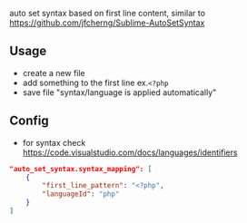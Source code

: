 auto set syntax based on first line content, similar to https://github.com/jfcherng/Sublime-AutoSetSyntax

## Usage

- create a new file
- add something to the first line ex.`<?php`
- save file "syntax/language is applied automatically"

## Config

- for syntax check https://code.visualstudio.com/docs/languages/identifiers

```json
"auto_set_syntax.syntax_mapping": [
    {
        "first_line_pattern": "<?php",
        "languageId": "php"
    }
]
```
